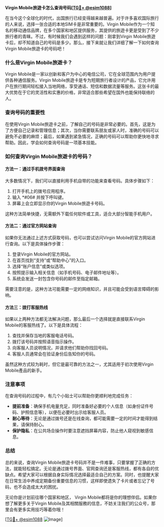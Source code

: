 **Virgin Mobile旅遊卡怎么查询号码[[TG💪+ @esim1088](https://t.me/s/esim1088)]**

在当今这个全球化的时代，出国旅行已经变得越来越普遍。对于许多喜欢国际旅行的人来说，选择一张合适的本地SIM卡是非常重要的。Virgin Mobile作为一个知名的移动通信品牌，在多个国家和地区提供服务，其提供的旅遊卡更是受到了不少旅行者的青睐。不过，有时候我们会遇到这样的问题：刚拿到Virgin Mobile旅遊卡后，却不知道自己的号码是多少。那么，接下来就让我们详细了解一下如何查询Virgin Mobile旅遊卡的号码吧！

### 什么是Virgin Mobile旅遊卡？

Virgin Mobile是一家以创新和客户为中心的电信公司，它在全球范围内为用户提供各种通信服务。Virgin Mobile旅遊卡是专为短期旅行者设计的产品，它允许用户在旅行期间轻松接入当地网络，享受通话、短信和数据流量等服务。这张卡的最大优势在于它的灵活性和实惠的价格，非常适合那些希望在国外也能保持联络的人。

### 查询号码的重要性

在使用Virgin Mobile旅遊卡之前，了解自己的号码是非常必要的。首先，这是为了方便自己记录和管理信息；其次，当你需要联系朋友或家人时，准确的号码可以避免不必要的麻烦；最后，如果遇到紧急情况，正确的号码可以帮助你更快地寻求帮助。因此，学会如何查询号码是一项基本技能。

### 如何查询Virgin Mobile旅遊卡的号码？

#### 方法一：通过手机拨号界面查询

大多数情况下，我们可以直接利用手机自带的功能来查看号码。具体步骤如下：

1. 打开手机上的拨号应用程序。
2. 输入 *#06# 并按下呼叫键。
3. 屏幕上会立即显示你的Virgin Mobile旅遊卡号码。

这种方法简单快捷，无需额外下载任何软件或工具，适合大部分智能手机用户。

#### 方法二：通过官方网站查询

如果你无法通过上述方式获取号码，也可以尝试访问Virgin Mobile的官方网站进行查询。以下是具体操作步骤：

1. 登录Virgin Mobile的官方网站。
2. 在首页找到“支持”或“帮助中心”的入口。
3. 选择“账户信息”或类似选项。
4. 按照提示输入相关信息（如手机号码、电子邮件地址等）。
5. 系统会发送一封包含你号码的邮件至指定邮箱。

需要注意的是，这种方法可能需要一定的网络知识，并且可能会受到语言障碍的影响。

#### 方法三：拨打客服热线

如果以上两种方法都无法解决问题，那么最后一个选择就是直接联系Virgin Mobile的客服热线了。以下是具体流程：

1. 查找并保存当地的客服电话号码。
2. 拨打该号码并按照语音指示操作。
3. 向客服人员说明情况，并请求他们帮助你找回号码。
4. 客服人员通常会在验证身份后告知你的号码。

虽然这种方式较为耗时，但它是最可靠的方法之一，尤其适用于初次使用Virgin Mobile產品的新手。

### 注意事项

在查询号码的过程中，有几个小贴士可以帮助你更顺利地完成任务：

- **提前准备**：确保手机电量充足，同时准备好必要的个人信息（如身份证件号码、护照信息等），以便在必要时出示给客服人员。
- **耐心等待**：无论是通过拨号还是在线查询，都可能需要一定的时间才能得到结果，请保持耐心。
- **保护隐私**：在公共场合操作时要注意遮挡屏幕内容，防止他人窥视到敏感信息。

### 总结

总的来说，查询Virgin Mobile旅遊卡号码并不是一件难事，只要掌握了正确的方法，就能轻松搞定。无论是通过拨号界面、官网查询还是客服热线，都有各自的优缺点。希望大家可以根据自身实际情况选择最适合自己的方案。同时，也提醒大家在日常生活中养成定期备份重要信息的习惯，这样即使遗失了卡片或者忘记了号码，也不会造成太大的困扰。

无论你是计划前往哪个国家和地区， Virgin Mobile都将是你的理想伴侣。如果你想了解更多关于Virgin Mobile及其相關服務的信息，不妨关注我们的公众号，那里会有更多实用技巧等着你哦！

[[TG💪+ @esim1088](https://t.me/s/esim1088) ![Image](https://i.postimg.cc/4NQfJmqS/Snipaste-2025-05-13-00-14-12.png)]